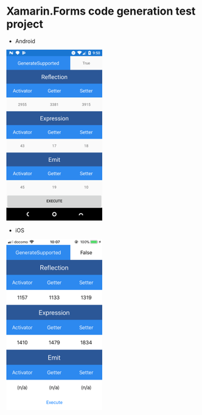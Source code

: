 # Xamarin.Forms code generation test project

* Android

<img src="https://github.com/usausa/Example-Net-Xamarin/blob/master/AotCheck/Docs/Android.png" width="50%"/>

* iOS

<img src="https://github.com/usausa/Example-Net-Xamarin/blob/master/AotCheck/Docs/iOS.png" width="50%"/>
